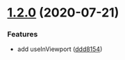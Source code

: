 # [1.2.0](https://github.com/BackToHappyBear/react-use-collection/compare/v1.1.0...v1.2.0) (2020-07-21)


### Features

* add useInViewport ([ddd8154](https://github.com/BackToHappyBear/react-use-collection/commit/ddd815473bb4877b46717560ea5d199c545cbea9))
